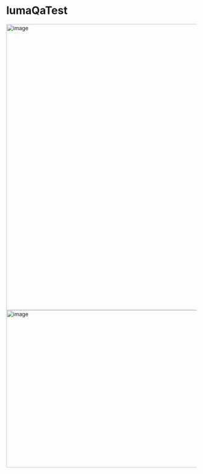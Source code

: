 # lumaQaTest

<img width="770" height="756" alt="image" src="https://github.com/user-attachments/assets/5ad4b3d9-5e48-4a8c-96ee-d2b2a9ca7b58" />

<img width="1429" height="416" alt="image" src="https://github.com/user-attachments/assets/ab8d0752-6f8e-44bc-882b-b01dd5ea9141" />

